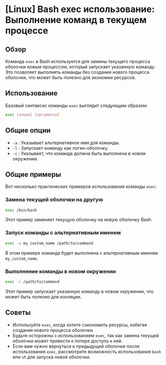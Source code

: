 # [Linux] Bash exec использование: Выполнение команд в текущем процессе

## Обзор
Команда `exec` в Bash используется для замены текущего процесса оболочки новым процессом, который запускает указанную команду. Это позволяет выполнять команды без создания нового процесса оболочки, что может быть полезно для экономии ресурсов.

## Использование
Базовый синтаксис команды `exec` выглядит следующим образом:

```bash
exec [опции] [аргументы]
```

## Общие опции
- `-a` : Указывает альтернативное имя для команды.
- `-l` : Запускает команду как логин-оболочку.
- `-c` : Указывает, что команда должна быть выполнена в новом окружении.

## Общие примеры
Вот несколько практических примеров использования команды `exec`:

### Замена текущей оболочки на другую
```bash
exec /bin/bash
```
Этот пример заменяет текущую оболочку на новую оболочку Bash.

### Запуск команды с альтернативным именем
```bash
exec -a my_custom_name /path/to/command
```
В этом примере команда будет выполнена с альтернативным именем `my_custom_name`.

### Выполнение команды в новом окружении
```bash
exec -c /path/to/command
```
Этот пример запускает указанную команду в новом окружении, что может быть полезно для изоляции.

## Советы
- Используйте `exec`, когда хотите сэкономить ресурсы, избегая создания нового процесса оболочки.
- Будьте осторожны с использованием `exec`, так как замена текущей оболочки может привести к потере доступа к ней.
- Если вам нужно вернуться к предыдущей оболочке после использования `exec`, рассмотрите возможность использования `bash` или `sh` для запуска новой оболочки.